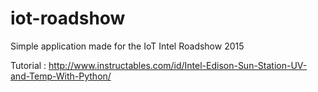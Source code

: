 # iot-roadshow
Simple application made for the IoT Intel Roadshow 2015

Tutorial : http://www.instructables.com/id/Intel-Edison-Sun-Station-UV-and-Temp-With-Python/
